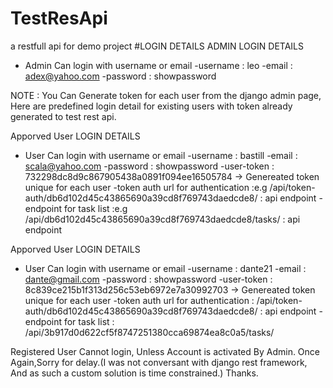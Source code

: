 # TestResApi
a restfull api for demo project
#LOGIN DETAILS
ADMIN LOGIN DETAILS
  - Admin Can login with username or email
    -username :  leo
    -email    : adex@yahoo.com
    -password : showpassword



NOTE : You Can Generate token for each user from the django admin page, Here are predefined login detail for existing users with token already generated to test rest api.    
    
Apporved User LOGIN DETAILS
  - User Can login with username or email
    -username :  	bastill
    -email    : scala@yahoo.com
    -password : showpassword
    -user-token : 732298dc8d9c867905438a0891f094ee16505784 -> Genereated token unique for each user
    -token auth url for authentication :e.g /api/token-auth/db6d102d45c43865690a39cd8f769743daedcde8/ : api endpoint
    -endpoint for task list :e.g /api/db6d102d45c43865690a39cd8f769743daedcde8/tasks/  : api endpoint
    
     
     
Apporved User LOGIN DETAILS
  - User Can login with username or email
    -username :  dante21
    -email    : dante@gmail.com
    -password :  showpassword
    -user-token : 8c839ce215b1f313d256c53eb6972e7a30992703 -> Genereated token unique for each user
    -token auth url for authentication : /api/token-auth/db6d102d45c43865690a39cd8f769743daedcde8/ : api endpoint
    -endpoint for task list :  /api/3b917d0d622cf5f8747251380cca69874ea8c0a5/tasks/
    
    
 Registered User Cannot login, Unless Account is activated By Admin.
 Once Again,Sorry for delay.(I was not conversant with django rest framework, And as such a custom solution is time constrained.) 
 Thanks.
